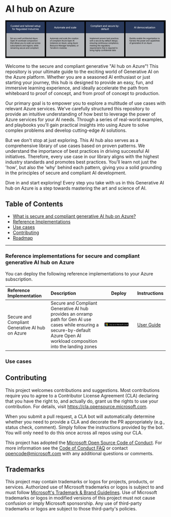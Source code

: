 # AI hub on Azure

![Benefits](./docs/ai-overview.png)

Welcome to the secure and compliant generative "AI hub on Azure"! This repository is your ultimate guide to the exciting world of Generative AI on the Azure platform. Whether you are a seasoned AI enthusiast or just starting your journey, this hub is designed to provide an easy, fun, and immersive learning experience, and ideally accelerate the path from whiteboard to proof of concept, and from proof of concept to production.
   
Our primary goal is to empower you to explore a multitude of use cases with relevant Azure services. We've carefully structured this repository to provide an intuitive understanding of how best to leverage the power of Azure services for your AI needs. Through a series of real-world examples, and playbooks you'll gain practical insights into using Azure to solve complex problems and develop cutting-edge AI solutions.  
   
But we don't stop at just exploring. This AI hub also serves as a comprehensive library of use cases based on proven patterns. We understand the importance of best practices in driving successful AI initiatives. Therefore, every use case in our library aligns with the highest industry standards and promotes best practices. You'll learn not just the 'how', but also the 'why' behind each pattern, giving you a solid grounding in the principles of secure and compliant AI development.  
   
Dive in and start exploring! Every step you take with us in this Generative AI hub on Azure is a step towards mastering the art and science of AI.

## Table of Contents

- [What is secure and compliant generative AI hub on Azure?](#what-is-secure-and-compliant-generative-ai-hub-on-azure)
- [Reference Implementations](#reference-implementations)
- [Use cases](#use-cases)
- [Contributing](#contributing)
- [Roadmap](#roadmap)
---

### Reference implementations for secure and compliant generative AI hub on Azure

You can deploy the following reference implementations to your Azure subscription.

| Reference Implementation | Description | Deploy | Instructions
|:----------------------|:------------|--------|--------------|
| Secure and Compliant Generative AI hub on Azure | Secure and Compliant Generative AI hub provides an onramp path for Gen AI use cases while ensuring a secure-by-default Azure Open AI workload composition into the landing zones |[![Deploy To Microsoft Cloud](./docs/deploytomicrosoftcloud.svg)](https://aka.ms/DeploySecureGenAI) | [User Guide](./docs/fsiAOAI.md)

### Use cases

## Contributing

This project welcomes contributions and suggestions.  Most contributions require you to agree to a
Contributor License Agreement (CLA) declaring that you have the right to, and actually do, grant us
the rights to use your contribution. For details, visit https://cla.opensource.microsoft.com.

When you submit a pull request, a CLA bot will automatically determine whether you need to provide
a CLA and decorate the PR appropriately (e.g., status check, comment). Simply follow the instructions
provided by the bot. You will only need to do this once across all repos using our CLA.

This project has adopted the [Microsoft Open Source Code of Conduct](https://opensource.microsoft.com/codeofconduct/).
For more information see the [Code of Conduct FAQ](https://opensource.microsoft.com/codeofconduct/faq/) or
contact [opencode@microsoft.com](mailto:opencode@microsoft.com) with any additional questions or comments.

## Trademarks

This project may contain trademarks or logos for projects, products, or services. Authorized use of Microsoft 
trademarks or logos is subject to and must follow 
[Microsoft's Trademark & Brand Guidelines](https://www.microsoft.com/en-us/legal/intellectualproperty/trademarks/usage/general).
Use of Microsoft trademarks or logos in modified versions of this project must not cause confusion or imply Microsoft sponsorship.
Any use of third-party trademarks or logos are subject to those third-party's policies.

